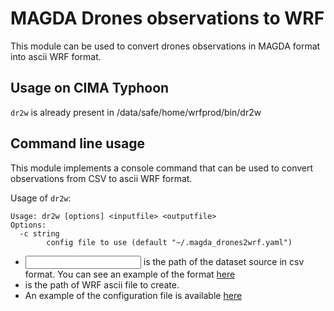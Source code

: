 # MAGDA Drones observations to WRF

This module can be used to convert drones observations in MAGDA format into ascii
WRF format.

## Usage on CIMA Typhoon

`dr2w` is already present in /data/safe/home/wrfprod/bin/dr2w

## Command line usage

This module implements a console command
that can be used to convert observations from
CSV to ascii WRF format.

Usage of `dr2w`:

```
Usage: dr2w [options] <inputfile> <outputfile>
Options:
  -c string
        config file to use (default "~/.magda_drones2wrf.yaml")

```

* <input file> is the path of the dataset source in csv format. You can see an example of the format [here](fixtures/source2.csv)
* <output file> is the path of WRF ascii file to create.
* An example of the configuration file is available [here](fixtures/config.yaml) 
